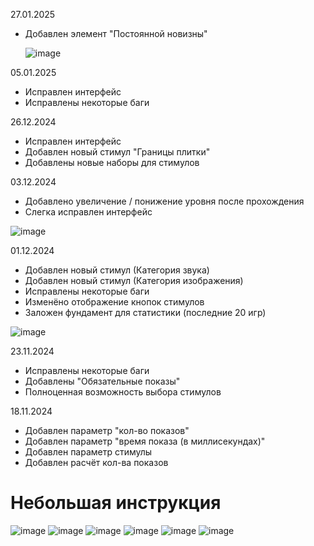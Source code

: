 27.01.2025
- Добавлен элемент "Постоянной новизны"
  
  ![image](https://github.com/user-attachments/assets/c141c7b1-3745-43ea-9e0e-bd0be81f0667)



05.01.2025
- Исправлен интерфейс
- Исправлены некоторые баги

26.12.2024
- Исправлен интерфейс
- Добавлен новый стимул "Границы плитки"
- Добавлены новые наборы для стимулов

03.12.2024
- Добавлено увеличение / понижение уровня после прохождения
- Слегка исправлен интерфейс
  
![image](https://github.com/user-attachments/assets/9021b7b8-e05c-491b-81a9-b33ce98737a9)


01.12.2024
- Добавлен новый стимул (Категория звука)
- Добавлен новый стимул (Категория изображения)
- Исправлены некоторые баги
- Изменёно отображение кнопок стимулов
- Заложен фундамент для статистики (последние 20 игр)

![image](https://github.com/user-attachments/assets/b5b717d0-ed87-4627-b17d-65627dd30f3d)


23.11.2024
- Исправлены некоторые баги
- Добавлены "Обязательные показы"
- Полноценная возможность выбора стимулов

18.11.2024
- Добавлен параметр "кол-во показов"
- Добавлен параметр "время показа (в миллисекундах)"
- Добавлен параметр стимулы 
- Добавлен расчёт кол-ва показов

# Небольшая инструкция
![image](https://github.com/user-attachments/assets/0891d3d6-17e0-4307-8b45-0ec5f20e90a8)
![image](https://github.com/user-attachments/assets/99fa6aed-3993-4b5c-8c27-4d370c42e33b)
![image](https://github.com/user-attachments/assets/85fec981-6fc1-4134-bc04-6625e5bbd520)
![image](https://github.com/user-attachments/assets/d6eea753-aee7-49a1-9342-0830f2d84756)
![image](https://github.com/user-attachments/assets/699773fd-1750-47ff-a835-abea0891f419)
![image](https://github.com/user-attachments/assets/5f97b53a-621b-4bb3-9fd9-977bf4bc63ef)








